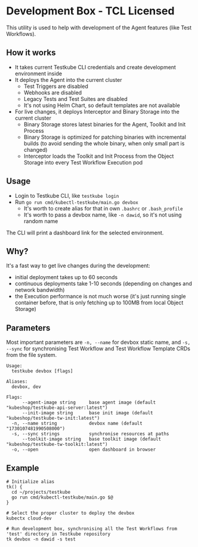 # Development Box - TCL Licensed

This utility is used to help with development of the Agent features (like Test Workflows). 

## How it works

* It takes current Testkube CLI credentials and create development environment inside
* It deploys the Agent into the current cluster
  * Test Triggers are disabled
  * Webhooks are disabled
  * Legacy Tests and Test Suites are disabled
  * It's not using Helm Chart, so default templates are not available
* For live changes, it deploys Interceptor and Binary Storage into the current cluster
  * Binary Storage stores latest binaries for the Agent, Toolkit and Init Process
  * Binary Storage is optimized for patching binaries with incremental builds (to avoid sending the whole binary, when only small part is changed)
  * Interceptor loads the Toolkit and Init Process from the Object Storage into every Test Workflow Execution pod

## Usage

* Login to Testkube CLI, like `testkube login`
* Run `go run cmd/kubectl-testkube/main.go devbox`
  * It's worth to create alias for that in own `.bashrc` or `.bash_profile`
  * It's worth to pass a devbox name, like `-n dawid`, so it's not using random name

The CLI will print a dashboard link for the selected environment.

## Why?

It's a fast way to get live changes during the development:
* initial deployment takes up to 60 seconds
* continuous deployments take 1-10 seconds (depending on changes and network bandwidth)
* the Execution performance is not much worse (it's just running single container before, that is only fetching up to 100MB from local Object Storage)

## Parameters

Most important parameters are `-n, --name` for devbox static name,
and `-s, --sync` for synchronising Test Workflow and Test Workflow Template CRDs from the file system.

```shell
Usage:
  testkube devbox [flags]

Aliases:
  devbox, dev

Flags:
      --agent-image string     base agent image (default "kubeshop/testkube-api-server:latest")
      --init-image string      base init image (default "kubeshop/testkube-tw-init:latest")
  -n, --name string            devbox name (default "1730107481990508000")
  -s, --sync strings           synchronise resources at paths
      --toolkit-image string   base toolkit image (default "kubeshop/testkube-tw-toolkit:latest")
  -o, --open                   open dashboard in browser
```

## Example

```shell
# Initialize alias
tk() {
  cd ~/projects/testkube
  go run cmd/kubectl-testkube/main.go $@
}

# Select the proper cluster to deploy the devbox
kubectx cloud-dev

# Run development box, synchronising all the Test Workflows from 'test' directory in Testkube repository
tk devbox -n dawid -s test
```
